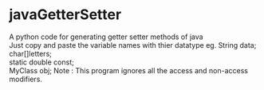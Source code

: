 # javaGetterSetter
A python code for generating getter setter methods of java
<br>
Just copy and paste the variable names with thier datatype<be>
eg. String data;<br>char[]letters;<br> static double const;<br> MyClass obj;
<be>
Note : 
This program ignores all the access and non-access modifiers.
